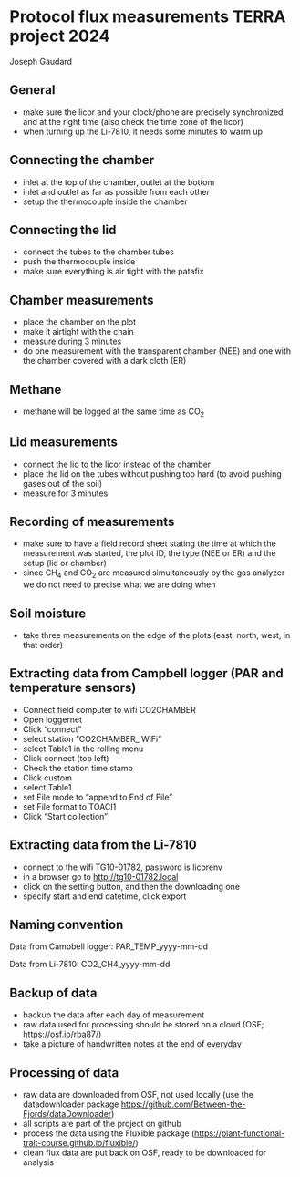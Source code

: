 Protocol flux measurements TERRA project 2024
================
Joseph Gaudard

## General

- make sure the licor and your clock/phone are precisely synchronized
  and at the right time (also check the time zone of the licor)
- when turning up the Li-7810, it needs some minutes to warm up

## Connecting the chamber

- inlet at the top of the chamber, outlet at the bottom
- inlet and outlet as far as possible from each other
- setup the thermocouple inside the chamber

## Connecting the lid

- connect the tubes to the chamber tubes
- push the thermocouple inside
- make sure everything is air tight with the patafix

## Chamber measurements

- place the chamber on the plot
- make it airtight with the chain
- measure during 3 minutes
- do one measurement with the transparent chamber (NEE) and one with the
  chamber covered with a dark cloth (ER)

## Methane

- methane will be logged at the same time as CO<sub>2</sub>

## Lid measurements

- connect the lid to the licor instead of the chamber
- place the lid on the tubes without pushing too hard (to avoid pushing
  gases out of the soil)
- measure for 3 minutes

## Recording of measurements

- make sure to have a field record sheet stating the time at which the
  measurement was started, the plot ID, the type (NEE or ER) and the
  setup (lid or chamber)
- since CH<sub>4</sub> and CO<sub>2</sub> are measured simultaneously by
  the gas analyzer we do not need to precise what we are doing when

## Soil moisture

- take three measurements on the edge of the plots (east, north, west,
  in that order)

## Extracting data from Campbell logger (PAR and temperature sensors)

- Connect field computer to wifi CO2CHAMBER
- Open loggernet
- Click “connect”
- select station “CO2CHAMBER\_ WiFi”
- select Table1 in the rolling menu
- Click connect (top left)
- Check the station time stamp
- Click custom
- select Table1
- set File mode to “append to End of File”
- set File format to TOACI1
- Click “Start collection”

## Extracting data from the Li-7810

- connect to the wifi TG10-01782, password is licorenv
- in a browser go to <http://tg10-01782.local>
- click on the setting button, and then the downloading one
- specify start and end datetime, click export

## Naming convention

Data from Campbell logger: PAR_TEMP_yyyy-mm-dd

Data from Li-7810: CO2_CH4_yyyy-mm-dd

## Backup of data

- backup the data after each day of measurement
  <!-- - in case there is something weird in that last file, you can check the previous ones to see if it is better (corrupt/lost data)  -->
- raw data used for processing should be stored on a cloud (OSF;
  <https://osf.io/rba87/>)
- take a picture of handwritten notes at the end of everyday

## Processing of data

- raw data are downloaded from OSF, not used locally (use the
  datadownloader package
  <https://github.com/Between-the-Fjords/dataDownloader>)
- all scripts are part of the project on github
- process the data using the Fluxible package
  (<https://plant-functional-trait-course.github.io/fluxible/>)
- clean flux data are put back on OSF, ready to be downloaded for
  analysis
